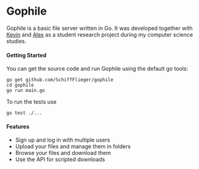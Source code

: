 # Gophile
Gophile is a basic file server written in Go. It was developed together with [Kevin](https://github.com/lackmake) and [Alex](https://github.com/timzwerg) as a student research project during my computer science studies. 

#### Getting Started
You can get the source code and run Gophile using the default go tools:

```
go get github.com/SchiffFlieger/gophile
cd gophile
go run main.go
```

To run the tests use
```
go test ./...
```

#### Features
* Sign up and log in with multiple users
* Upload your files and manage them in folders
* Browse your files and download them
* Use the API for scripted downloads
